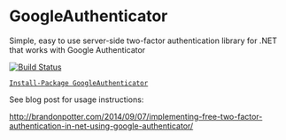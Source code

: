 # GoogleAuthenticator
Simple, easy to use server-side two-factor authentication library for .NET that works with Google Authenticator


[![Build Status](https://dev.azure.com/brandon-potter/GoogleAuthenticator/_apis/build/status/1?branchName=master)](https://dev.azure.com/brandon-potter/GoogleAuthenticator/_build/latest?definitionId=1&branchName=master)

[`Install-Package GoogleAuthenticator`](https://www.nuget.org/packages/GoogleAuthenticator)

See blog post for usage instructions:

http://brandonpotter.com/2014/09/07/implementing-free-two-factor-authentication-in-net-using-google-authenticator/
